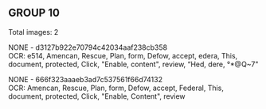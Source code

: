 ## GROUP 10
Total images: 2  

NONE - d3127b922e70794c42034aaf238cb358  
OCR: e514, Amencan, Rescue, Plan, form, Defow, accept, edera, This, document, protected, Click, "Enable, content", review, “Hed, dere, °*@Q~7"  

NONE - 666f323aaaeb3ad7c537561f66d74132  
OCR: Amencan, Rescue, Plan, form, Defow, accept, Federal, This, document, protected, Click, "Enable, Content", review  

